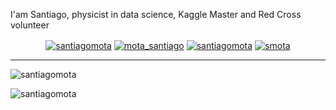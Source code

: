 I'am Santiago, physicist in data science, Kaggle Master and Red Cross volunteer  


<p align="center">
<a href="https://www.linkedin.com/in/santiagomota/" target="blank"><img align="center" src="https://img.shields.io/badge/-LinkedIn-039BE5?style=for-the-badge&logo=Linkedin&logoColor=white&link=https://www.linkedin.com/in/santiagomota/" alt="santiagomota"/></a>
<a href="https://twitter.com/mota_santiago" target="blank"><img align="center" src="https://img.shields.io/badge/-Twitter-A7C0FF?style=for-the-badge&logo=Twitter&logoColor=white&link=https://twitter.com/mota_santiago" alt="mota_santiago"/></a>
<a href="https://github.com/santiagomota?tab=repositories" target="blank"><img align="center" src="https://img.shields.io/badge/-Repositories-828091?style=for-the-badge&logo=Github&logoColor=white&link=https://github.com/santiagomota/Projects" alt="santiagomota"/></a>
<a href="https://medium.com/@smota" target="blank"><img align="center" src="https://img.shields.io/badge/-medium-7CB342?style=for-the-badge&labelColor=7CB342&logo=Medium&link=https://medium.com/@smota" alt="smota"/></a>

</p>

----

<img src="https://github-readme-stats.vercel.app/api?username=santiagomota&show_icons=true" alt=santiagomota />
<p align="left"> <img src="https://komarev.com/ghpvc/?username=santiagomota" alt="santiagomota" /> </p>

<!--
**santiagomota/santiagomota** is a ✨ _special_ ✨ repository because its `README.md` (this file) appears on your GitHub profile.

Here are some ideas to get you started:

- 🔭 I’m currently working on ...
- 🌱 I’m currently learning ...
- 👯 I’m looking to collaborate on ...
- 🤔 I’m looking for help with ...
- 💬 Ask me about ...
- 📫 How to reach me: ...
- 😄 Pronouns: ...
- ⚡ Fun fact: ...
-->
